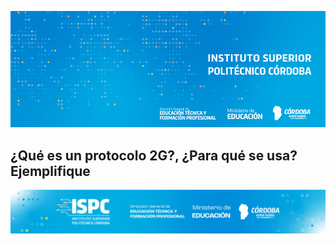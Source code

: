 ![Presentacion](/assets/BannerISPC.png)

## ¿Qué es un protocolo 2G?, ¿Para qué se usa? Ejemplifique

![Final](/assets/Curso%20ISPC%20final.png)